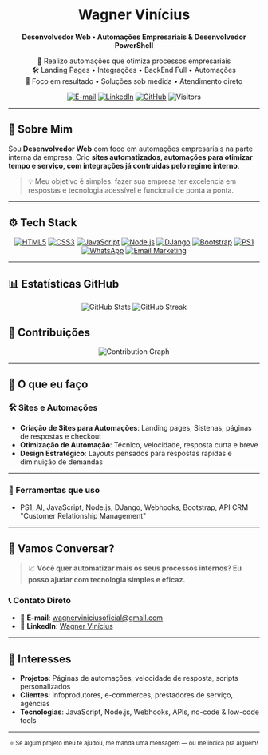 <div align="center">
  <h1>Wagner Vinícius</h1>
  <strong>Desenvolvedor Web • Automações Empresariais & Desenvolvedor PowerShell</strong>

  <p>🚀 Realizo automações que otimiza processos empresariais<br/>
     🛠️ Landing Pages • Integrações • BackEnd Full • Automações<br/>
     🤝 Foco em resultado • Soluções sob medida • Atendimento direto
  </p>

  <!-- Contatos -->
  <p>
    <a href="mailto:wagnerviniciusoficial@gmail.com"><img alt="E-mail" src="https://img.shields.io/badge/Email-D14836?style=for-the-badge&logo=gmail&logoColor=white"/></a>
    <a href="https://www.linkedin.com/in/wagnervcf/"><img alt="LinkedIn" src="https://img.shields.io/badge/LinkedIn-0077B5?style=for-the-badge&logo=linkedin&logoColor=white"/></a>
    <a href="https://github.com/wagnercf"><img alt="GitHub" src="https://img.shields.io/badge/GitHub-181717?style=for-the-badge&logo=github"/></a>
    <img alt="Visitors" src="https://komarev.com/ghpvc/?username=wagnercf&style=for-the-badge&color=3ECF8E"/>
  </p>
</div>

---

## 🎯 Sobre Mim

Sou **Desenvolvedor Web** com foco em automações empresariais na parte interna da empresa. Crio **sites automatizados, automações para otimizar tempo e serviço, com integrações já contruidas pelo regime interno**.

> 💡 Meu objetivo é simples: fazer sua empresa ter excelencia em respostas e tecnologia acessível e funcional de ponta a ponta.

---

## ⚙️ Tech Stack
<p align="center">
  <!-- Web & Automação -->
  <a href="#"><img src="https://img.shields.io/badge/HTML5-E34F26?style=for-the-badge&logo=html5&logoColor=white" alt="HTML5"/></a>
  <a href="#"><img src="https://img.shields.io/badge/CSS3-1572B6?style=for-the-badge&logo=css3&logoColor=white" alt="CSS3"/></a>
  <a href="#"><img src="https://img.shields.io/badge/JavaScript-F7DF1E?style=for-the-badge&logo=javascript&logoColor=black" alt="JavaScript"/></a>
  <a href="#"><img src="https://img.shields.io/badge/Node.js-339933?style=for-the-badge&logo=node.js&logoColor=white" alt="Node.js"/></a>
  <a href="#"><img src="https://img.shields.io/badge/DJango-40b5a4?style=for-the-badge&logo=puppeteer&logoColor=white" alt="DJango"/></a>
  <a href="#"><img src="https://img.shields.io/badge/Bootstrap-000000?style=for-the-badge&logo=bootstrap&logoColor=Purple" alt="Bootstrap"/></a>
  <a href="#"><img src="https://img.shields.io/badge/PowerShell-000000?style=for-the-badge&logo=vercel&logoColor=white" alt="PS1"/></a>
  <a href="#"><img src="https://img.shields.io/badge/WhatsApp-25D366?style=for-the-badge&logo=whatsapp&logoColor=white" alt="WhatsApp"/></a>
  <a href="#"><img src="https://img.shields.io/badge/Email%20Marketing-EA4335?style=for-the-badge&logo=gmail&logoColor=white" alt="Email Marketing"/></a>
</p>

---

## 📊 Estatísticas GitHub
<p align="center">
  <img src="https://github-readme-stats.vercel.app/api?username=wagnercf&show_icons=true&theme=radical&hide_border=true" alt="GitHub Stats"/>
  <img src="https://github-readme-streak-stats.herokuapp.com/?user=wagnercf&theme=radical&hide_border=true" alt="GitHub Streak"/>
</p>

## 🤝 Contribuições
<p align="center">
  <img src="https://github-readme-activity-graph.vercel.app/graph?username=wagnercf&theme=github-dark&hide_border=true" alt="Contribution Graph"/>
</p>

---

## 💼 O que eu faço

### 🛠️ Sites e Automações
- **Criação de Sites para Automações**: Landing pages, Sistenas, páginas de respostas e checkout
- **Otimização de Automação**: Técnico, velocidade, resposta curta e breve
- **Design Estratégico**: Layouts pensados para respostas rapídas e diminuição de demandas
 
---

### 🔗 Ferramentas que uso
- PS1, AI, JavaScript, Node.js, DJango, Webhooks, Bootstrap, API CRM "Customer Relationship Management"

---

## 💬 Vamos Conversar?

> 📈 **Você quer automatizar mais os seus processos internos? Eu posso ajudar com tecnologia simples e eficaz.**

### 📞 Contato Direto
- 📧 **E-mail**: [wagnerviniciusoficial@gmail.com](mailto:wagnerviniciusoficial@gmail.com)
- 💼 **LinkedIn**: [Wagner Vinícius](https://www.linkedin.com/in/wagnercf/)

---

## 🎯 Interesses
- **Projetos**: Páginas de automações, velocidade de resposta, scripts personalizados
- **Clientes**: Infoprodutores, e-commerces, prestadores de serviço, agências
- **Tecnologias**: JavaScript, Node.js, Webhooks, APIs, no-code & low-code tools

---

<div align="center">
  <sub>⭐ Se algum projeto meu te ajudou, me manda uma mensagem — ou me indica pra alguém!</sub>
</div>
